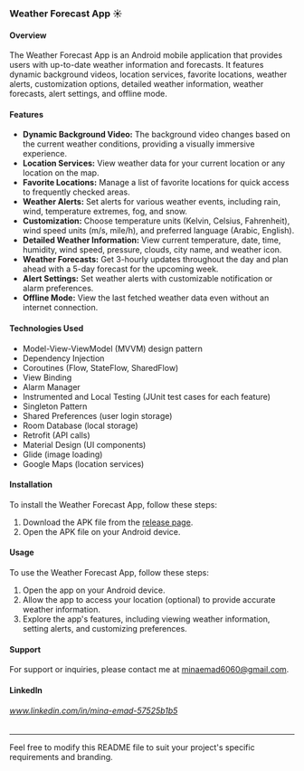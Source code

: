 ### Weather Forecast App ☀️

#### Overview
The Weather Forecast App is an Android mobile application that provides users with up-to-date weather information and forecasts. It features dynamic background videos, location services, favorite locations, weather alerts, customization options, detailed weather information, weather forecasts, alert settings, and offline mode.

#### Features
- **Dynamic Background Video:** The background video changes based on the current weather conditions, providing a visually immersive experience.
- **Location Services:** View weather data for your current location or any location on the map.
- **Favorite Locations:** Manage a list of favorite locations for quick access to frequently checked areas.
- **Weather Alerts:** Set alerts for various weather events, including rain, wind, temperature extremes, fog, and snow.
- **Customization:** Choose temperature units (Kelvin, Celsius, Fahrenheit), wind speed units (m/s, mile/h), and preferred language (Arabic, English).
- **Detailed Weather Information:** View current temperature, date, time, humidity, wind speed, pressure, clouds, city name, and weather icon.
- **Weather Forecasts:** Get 3-hourly updates throughout the day and plan ahead with a 5-day forecast for the upcoming week.
- **Alert Settings:** Set weather alerts with customizable notification or alarm preferences.
- **Offline Mode:** View the last fetched weather data even without an internet connection.

#### Technologies Used
- Model-View-ViewModel (MVVM) design pattern
- Dependency Injection
- Coroutines (Flow, StateFlow, SharedFlow)
- View Binding
- Alarm Manager
- Instrumented and Local Testing (JUnit test cases for each feature)
- Singleton Pattern
- Shared Preferences (user login storage)
- Room Database (local storage)
- Retrofit (API calls)
- Material Design (UI components)
- Glide (image loading)
- Google Maps (location services)

#### Installation
To install the Weather Forecast App, follow these steps:

1. Download the APK file from the [release page](https://drive.google.com/file/d/1Bg80ESfLt04cdc-70bXFY7bcVLhurDpX/view?usp=sharing).
2. Open the APK file on your Android device.

#### Usage
To use the Weather Forecast App, follow these steps:

1. Open the app on your Android device.
2. Allow the app to access your location (optional) to provide accurate weather information.
3. Explore the app's features, including viewing weather information, setting alerts, and customizing preferences.

#### Support
For support or inquiries, please contact me at minaemad6060@gmail.com.

#### LinkedIn
###### www.linkedin.com/in/mina-emad-57525b1b5
---

Feel free to modify this README file to suit your project's specific requirements and branding.
